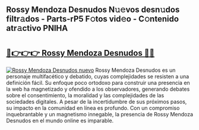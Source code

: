 ## Rossy Mendoza Desnudos N𝚞𝚎vos desn𝚞dos filtr𝚊dos - Parts-rP5 F𝚘tos vid𝚎o - C𝚘ntenido atr𝚊ctivo PNlHA

# <h2><a href="http://mb02f1.tromn.icu/?c=Rossy+Mendoza+Desnudos">🔗👉👉👉 Rossy Mendoza Desnudos 🔗🔗</a></h2>

[![Rossy Mendoza Desnudos nuevo](https://i.imgur.com/pEAQMta.gif)](http://mb02f1.tromn.icu/?c=Rossy+Mendoza+Desnudos)
Rossy Mendoza Desnudos es un personaje multifacético y debatido, cuyas complejidades se resisten a una definición fácil.  Su enfoque poco ortodoxo para construir una presencia en la web ha magnetizado y ofendido a los observadores, generando debates sobre el consentimiento, la moralidad y las complejidades de las sociedades digitales. A pesar de la incertidumbre de sus próximos pasos, su impacto en la comunidad en línea es profundo. Con un compromiso inquebrantable y un magnetismo innegable, la presencia de Rossy Mendoza Desnudos en el mundo online es imparable.
